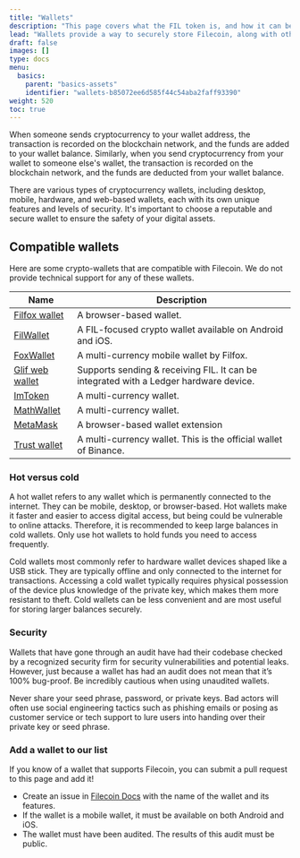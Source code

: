 ```yaml
---
title: "Wallets"
description: "This page covers what the FIL token is, and how it can be used."
lead: "Wallets provide a way to securely store Filecoin, along with other digital assets. These wallets consist of a public address and a private key, which work similar to a bank account number and password combo. These features are used to securely access and manage the cryptocurrency stored within the wallet."
draft: false
images: []
type: docs
menu:
  basics:
    parent: "basics-assets"
    identifier: "wallets-b85072ee6d585f44c54aba2faff93390"
weight: 520
toc: true
---
```


When someone sends cryptocurrency to your wallet address, the transaction is recorded on the blockchain network, and the funds are added to your wallet balance. Similarly, when you send cryptocurrency from your wallet to someone else's wallet, the transaction is recorded on the blockchain network, and the funds are deducted from your wallet balance.

There are various types of cryptocurrency wallets, including desktop, mobile, hardware, and web-based wallets, each with its own unique features and levels of security. It's important to choose a reputable and secure wallet to ensure the safety of your digital assets.

## Compatible wallets

Here are some crypto-wallets that are compatible with Filecoin. We do not provide technical support for any of these wallets.

| Name | Description |
| ---| ---|
| [Filfox wallet](https://wallet.filfox.info/en) | A browser-based wallet. |
| [FilWallet](https://filwallet.co) | A FIL-focused crypto wallet available on Android and iOS. |
| [FoxWallet](https://foxwallet.com/) | A multi-currency mobile wallet by Filfox. |
| [Glif web wallet](https://wallet.glif.io) | Supports sending & receiving FIL. It can be integrated with a Ledger hardware device. |
| [ImToken](https://token.im/)| A multi-currency wallet. |
| [MathWallet](https://mathwallet.org/en-us/) | A multi-currency wallet. |
| [MetaMask](https://metamask.io/) | A browser-based wallet extension |
| [Trust wallet](https://trustwallet.com/) | A multi-currency wallet. This is the official wallet of Binance. |

### Hot versus cold

A hot wallet refers to any wallet which is permanently connected to the internet. They can be mobile, desktop, or browser-based. Hot wallets make it faster and easier to access digital access, but being could be vulnerable to online attacks. Therefore, it is recommended to keep large balances in cold wallets. Only use hot wallets to hold funds you need to access frequently.

Cold wallets most commonly refer to hardware wallet devices shaped like a USB stick. They are typically offline and only connected to the internet for transactions. Accessing a cold wallet typically requires physical possession of the device plus knowledge of the private key, which makes them more resistant to theft. Cold wallets can be less convenient and are most useful for storing larger balances securely. 

### Security

Wallets that have gone through an audit have had their codebase checked by a recognized security firm for security vulnerabilities and potential leaks. However, just because a wallet has had an audit does not mean that it’s 100% bug-proof. Be incredibly cautious when using unaudited wallets.

Never share your seed phrase, password, or private keys. Bad actors will often use social engineering tactics such as phishing emails or posing as customer service or tech support to lure users into handing over their private key or seed phrase.

### Add a wallet to our list

If you know of a wallet that supports Filecoin, you can submit a pull request to this page and add it!

- Create an issue in [Filecoin Docs](https://github.com/filecoin-project/filecoin-docs) with the name of the wallet and its features.
- If the wallet is a mobile wallet, it must be available on both Android and iOS.
- The wallet must have been audited. The results of this audit must be public.
